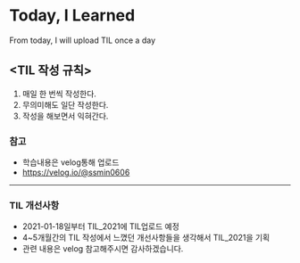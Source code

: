# Today, I Learned
From today, I will upload TIL once a day


## <TIL 작성 규칙>

1. 매일 한 번씩 작성한다.
2. 무의미해도 일단 작성한다.
3. 작성을 해보면서 익혀간다.

### 참고

- 학습내용은 velog통해 업로드
- https://velog.io/@ssmin0606

---

### TIL 개선사항
- 2021-01-18일부터 TIL_2021에 TIL업로드 예정
- 4~5개월간의 TIL 작성에서 느꼈던 개선사항들을 생각해서 TIL_2021을 기획
- 관련 내용은 velog 참고해주시면 감사하겠습니다.
